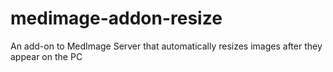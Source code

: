 # medimage-addon-resize
An add-on to MedImage Server that automatically resizes images after they appear on the PC
